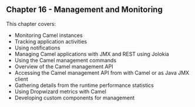 Chapter 16 - Management and Monitoring
--------------------------------------

This chapter covers:

- Monitoring Camel instances
- Tracking application activities
- Using notifications
- Managing Camel applications with JMX and REST using Jolokia
- Using the Camel management commands
- Overview of the Camel management API
- Accessing the Camel management API from with Camel or as Java JMX client
- Gathering details from the runtime performance statistics
- Using Dropwizard metrics with Camel
- Developing custom components for management
